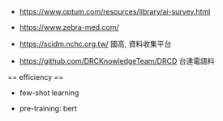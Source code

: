 
* https://www.optum.com/resources/library/ai-survey.html
* https://www.zebra-med.com/

* https://scidm.nchc.org.tw/ 國高, 資料收集平台
* https://github.com/DRCKnowledgeTeam/DRCD 台達電語料

== efficiency ==
* few-shot learning

* pre-training: bert